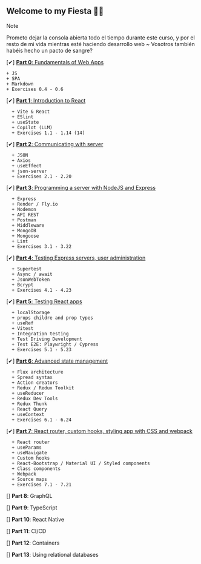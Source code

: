 ## Welcome to my Fiesta 🐱‍👤
> [!NOTE]
> Prometo dejar la consola abierta todo el tiempo durante este curso, y por el resto de mi vida mientras esté haciendo desarrollo web ~ Vosotros también habéis hecho un pacto de sangre?

  [✔] [**Part 0**: Fundamentals of Web Apps](./parte0/)

    + JS
    + SPA
    + Markdown
    + Exercises 0.4 - 0.6 

  [✔] [**Part 1**: Introduction to React](./parte1/)

      + Vite & React
      + ESlint
      + useState
      + Copilot (LLM)
      + Exercises 1.1 - 1.14 (14)

  [✔] [**Part 2**: Communicating with server](./parte2/)

      + JSON
      + Axios
      + useEffect
      + json-server
      + Exercises 2.1 - 2.20 

  [✔] [**Part 3**: Programming a server with NodeJS and Express](https://github.com/Deividu44/fullStackOpenPart3)

      + Express
      + Render / Fly.io
      + Nodemon
      + API REST
      + Postman
      + Middleware
      + MongoDB
      + Mongoose
      + Lint
      + Exercises 3.1 - 3.22

  [✔] [**Part 4**: Testing Express servers, user administration](./parte4/)

      + Supertest
      + Async / await
      + JsonWebToken
      + Bcrypt
      + Exercises 4.1 - 4.23

  [✔] [**Part 5**: Testing React apps](./parte5/)

      + localStorage
      + props childre and prop types
      + useRef
      + Vitest
      + Integration testing
      + Test Driving Development
      + Test E2E: Playwright / Cypress
      + Exercises 5.1 - 5.23
    
  [✔] [**Part 6**: Advanced state management](./parte6/)

      + Flux architecture
      + Spread syntax
      + Action creators
      + Redux / Redux Toolkit
      + useReducer
      + Redux Dev Tools
      + Redux Thunk
      + React Query
      + useContext
      + Exercises 6.1 - 6.24

  [✔] [**Part 7**: React router, custom hooks, styling app with CSS and webpack](./parte7/)

      + React router
      + useParams
      + useNavigate
      + Custom hooks
      + React-Bootstrap / Material UI / Styled components
      + Class components
      + Webpack
      + Source maps
      + Exercises 7.1 - 7.21


  [] **Part 8**: GraphQL

  [] **Part 9**: TypeScript

  [] **Part 10**: React Native

  [] **Part 11**: CI/CD

  [] **Part 12**: Containers

  [] **Part 13**: Using relational databases
